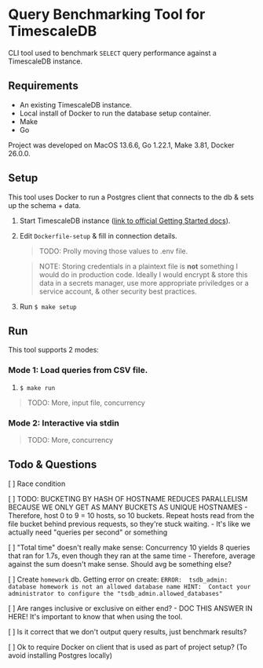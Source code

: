 # Query Benchmarking Tool for TimescaleDB

CLI tool used to benchmark `SELECT` query performance against a TimescaleDB instance.


## Requirements

- An existing TimescaleDB instance.
- Local install of Docker to run the database setup container.
- Make
- Go

Project was developed on MacOS 13.6.6, Go 1.22.1, Make 3.81, Docker 26.0.0.


## Setup

This tool uses Docker to run a Postgres client that connects to the db & sets up the schema + data.

1) Start TimescaleDB instance ([link to official Getting Started docs](https://docs.timescale.com/getting-started/latest/)).

2) Edit `Dockerfile-setup` & fill in connection details.

	> TODO: Prolly moving those values to .env file.

	> NOTE: Storing credentials in a plaintext file is **not** something I would do in production code. Ideally I would encrypt & store this data in a secrets manager, use more appropriate priviledges or a service account, & other security best practices.

3) Run `$ make setup`


## Run

This tool supports 2 modes:


### Mode 1: Load queries from CSV file.

1) `$ make run`

> TODO: More, input file, concurrency

### Mode 2: Interactive via stdin
> TODO: More, concurrency


## Todo & Questions

[ ] Race condition

[ ] TODO: BUCKETING BY HASH OF HOSTNAME REDUCES PARALLELISM BECAUSE WE ONLY GET AS MANY BUCKETS AS UNIQUE HOSTNAMES
	- Therefore, host 0 to 9 = 10 hosts, so 10 buckets. Repeat hosts read from the file bucket behind previous requests, so they're stuck waiting.
	- It's like we actually need "queries per second" or something

[ ] "Total time" doesn't really make sense: Concurrency 10 yields 8 queries that ran for 1.7s, even though they ran at the same time
	- Therefore, average against the sum doesn't make sense. Should avg be something else?

[ ] Create `homework` db. Getting error on create:
	```
	ERROR:  tsdb_admin: database homework is not an allowed database name
	HINT:  Contact your administrator to configure the "tsdb_admin.allowed_databases"
	```

[ ] Are ranges inclusive or exclusive on either end?
	- DOC THIS ANSWER IN HERE! It's important to know that when using the tool.

[ ] Is it correct that we don't output query results, just benchmark results?

[ ] Ok to require Docker on client that is used as part of project setup? (To avoid installing Postgres locally)